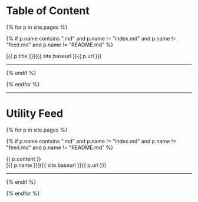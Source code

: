 # Table of Content

{% for p in site.pages %}

{% if p.name contains ".md" and p.name != "index.md" and p.name != "feed.md" and p.name != "README.md" %}

[{{ p.title }}]({{ site.baseurl }}{{ p.url }})

<hr/>

{% endif %}

{% endfor %}

<hr/>

# Utility Feed

{% for p in site.pages %}

{% if p.name contains ".md" and p.name != "index.md" and p.name != "feed.md" and p.name != "README.md" %}

{{ p.content }}   
[{{ p.name }}]({{ site.baseurl }}{{ p.url }})

<hr/>

{% endif %}

{% endfor %}
